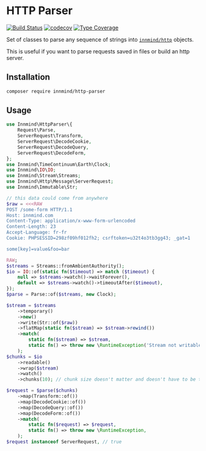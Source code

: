 # HTTP Parser

[![Build Status](https://github.com/innmind/http-parser/workflows/CI/badge.svg?branch=main)](https://github.com/innmind/http-parser/actions?query=workflow%3ACI)
[![codecov](https://codecov.io/gh/innmind/http-parser/branch/develop/graph/badge.svg)](https://codecov.io/gh/innmind/http-parser)
[![Type Coverage](https://shepherd.dev/github/innmind/http-parser/coverage.svg)](https://shepherd.dev/github/innmind/http-parser)

Set of classes to parse any sequence of strings into [`innmind/http`](https://packagist.org/packages/innmind/http) objects.

This is useful if you want to parse requests saved in files or build an http server.

## Installation

```sh
composer require innmind/http-parser
```

## Usage

```php
use Innmind\HttpParser\{
    Request\Parse,
    ServerRequest\Transform,
    ServerRequest\DecodeCookie,
    ServerRequest\DecodeQuery,
    ServerRequest\DecodeForm,
};
use Innmind\TimeContinuum\Earth\Clock;
use Innmind\IO\IO;
use Innmind\Stream\Streams;
use Innmind\Http\Message\ServerRequest;
use Innmind\Immutable\Str;

// this data could come from anywhere
$raw = <<<RAW
POST /some-form HTTP/1.1
Host: innmind.com
Content-Type: application/x-www-form-urlencoded
Content-Length: 23
Accept-Language: fr-fr
Cookie: PHPSESSID=298zf09hf012fh2; csrftoken=u32t4o3tb3gg43; _gat=1

some[key]=value&foo=bar

RAW;
$streams = Streams::fromAmbientAuthority();
$io = IO::of(static fn($timeout) => match ($timeout) {
    null => $streams->watch()->waitForever(),
    default => $streams->watch()->timeoutAfter($timeout),
});
$parse = Parse::of($streams, new Clock);

$stream = $streams
    ->temporary()
    ->new()
    ->write(Str::of($raw))
    ->flatMap(static fn($stream) => $stream->rewind())
    ->match(
        static fn($stream) => $stream,
        static fn() => throw new \RuntimeException('Stream not writable'),
    );
$chunks = $io
    ->readable()
    ->wrap($stream)
    ->watch()
    ->chunks(10); // chunk size doesn't matter and doesn't have to be the same for each chunk

$request = $parse($chunks)
    ->map(Transform::of())
    ->map(DecodeCookie::of())
    ->map(DecodeQuery::of())
    ->map(DecodeForm::of())
    ->match(
        static fn($request) => $request,
        static fn() => throw new \RuntimeException,
    );
$request instanceof ServerRequest, // true
```
